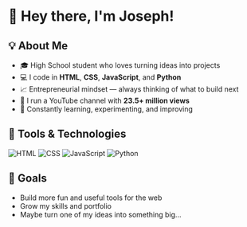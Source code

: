 # 👋 Hey there, I'm Joseph!

## 💡 About Me
- 🎓 High School student who loves turning ideas into projects  
- 💻 I code in **HTML**, **CSS**, **JavaScript**, and **Python**  
- 📈 Entrepreneurial mindset — always thinking of what to build next  
- 🎥 I run a YouTube channel with **23.5+ million views**  
- 🚀 Constantly learning, experimenting, and improving


## 🔧 Tools & Technologies
![HTML](https://img.shields.io/badge/-HTML5-E34F26?style=flat&logo=html5&logoColor=white)
![CSS](https://img.shields.io/badge/-CSS3-1572B6?style=flat&logo=css3)
![JavaScript](https://img.shields.io/badge/-JavaScript-F7DF1E?style=flat&logo=javascript&logoColor=black)
![Python](https://img.shields.io/badge/-Python-3776AB?style=flat&logo=python&logoColor=white)


## 🎯 Goals

- Build more fun and useful tools for the web  
- Grow my skills and portfolio  
- Maybe turn one of my ideas into something big...  
